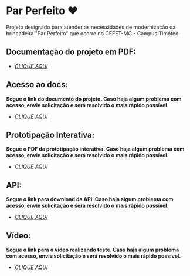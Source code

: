 # Par Perfeito ❤️
Projeto designado para atender as necessidades de modernização da brincadeira "Par Perfeito" que ocorre no CEFET-MG - Campus Timóteo.


## Documentação do projeto em PDF:

- [*CLIQUE AQUI*](https://drive.google.com/file/d/1DtQTuCB42AZWJhrq8TP8-H3iNYdxHc3Q/view?usp=drive_link)

## Acesso ao docs: 
**Segue o link do documento do projeto. Caso haja algum problema com acesso, envie solicitação e será resolvido o mais rápido possível.**

- [*CLIQUE AQUI*](https://docs.google.com/document/d/1DV5NhGaE7ZlcHFklxqtfIt62pAFXlMr3/edit?usp=sharing&ouid=106604440948711749137&rtpof=true&sd=true)

## Prototipação Interativa: 
**Segue o PDF da prototipação interativa. Caso haja algum problema com acesso, envie solicitação e será resolvido o mais rápido possível.**

- [*CLIQUE AQUI*](https://drive.google.com/file/d/1Dng6auXbKXUCi2LYBo9BjyCODNTQ73ns/view?usp=drive_link)

## API: 
**Segue o link para download da API. Caso haja algum problema com acesso, envie solicitação e será resolvido o mais rápido possível.**

- [*CLIQUE AQUI*](https://drive.google.com/file/d/1n735371i4LgsMqoloLzjUk6_q4-ss5g0/view?usp=sharing)

## Vídeo: 
**Segue o link para o vídeo realizando teste. Caso haja algum problema com acesso, envie solicitação e será resolvido o mais rápido possível.**

- [*CLIQUE AQUI*](https://drive.google.com/file/d/1nVii0Q6w_If_pv51dX2RczWd_S0OfK2q/view?usp=sharing)

